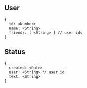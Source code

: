 User
------

```
{
  id: <Number>
  name: <String>
  friends: [ <String> ] // user ids
}
```

Status
---------

```
{
  created: <Date>
  user: <String> // user id
  text: <String>
}
```